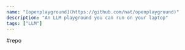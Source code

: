 ```yaml
---
name: "[openplayground](https://github.com/nat/openplayground)"
description: "An LLM playground you can run on your laptop"
tags: ["LLM"]
---
```

#repo